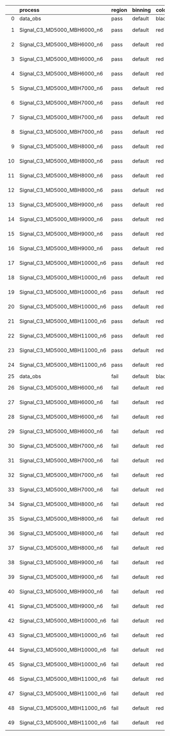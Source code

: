 |    | process                      | region   | binning   | color   | process_type   |   scale | variation   | source_filename                                                       | source_histname    | alias                        | title     |   combine_idx |     lnN |   shapes | syst_type   | direction   | variation_alias   |
|---:|:-----------------------------|:---------|:----------|:--------|:---------------|--------:|:------------|:----------------------------------------------------------------------|:-------------------|:-----------------------------|:----------|--------------:|--------:|---------:|:------------|:------------|:------------------|
|  0 | data_obs                     | pass     | default   | black   | DATA           |       1 | nominal     | ./histograms_for_2DAlphabet_v18//BH_Data.root                         | hpass              | Data                         | Data      |           nan | nan     |      nan | nan         | nan         | nan               |
|  1 | Signal_C3_MD5000_MBH6000_n6  | pass     | default   | red     | SIGNAL         |       1 | lumi        | ./histograms_for_2DAlphabet_v18//BH_Signal_C3_MD5000_MBH6000_n6.root  | hpass              | Signal_C3_MD5000_MBH6000_n6  | BH signal |           nan |   1.016 |      nan | lnN         | nan         | nan               |
|  2 | Signal_C3_MD5000_MBH6000_n6  | pass     | default   | red     | SIGNAL         |       1 | SVM         | ./histograms_for_2DAlphabet_v18//BH_Signal_C3_MD5000_MBH6000_n6.root  | hpass_SVMsyst_up   | Signal_C3_MD5000_MBH6000_n6  | BH signal |           nan | nan     |        1 | shapes      | Up          | SVMsyst           |
|  3 | Signal_C3_MD5000_MBH6000_n6  | pass     | default   | red     | SIGNAL         |       1 | SVM         | ./histograms_for_2DAlphabet_v18//BH_Signal_C3_MD5000_MBH6000_n6.root  | hpass_SVMsyst_down | Signal_C3_MD5000_MBH6000_n6  | BH signal |           nan | nan     |        1 | shapes      | Down        | SVMsyst           |
|  4 | Signal_C3_MD5000_MBH6000_n6  | pass     | default   | red     | SIGNAL         |       1 | nominal     | ./histograms_for_2DAlphabet_v18//BH_Signal_C3_MD5000_MBH6000_n6.root  | hpass              | Signal_C3_MD5000_MBH6000_n6  | BH signal |           nan | nan     |      nan | nan         | nan         | nan               |
|  5 | Signal_C3_MD5000_MBH7000_n6  | pass     | default   | red     | SIGNAL         |       1 | lumi        | ./histograms_for_2DAlphabet_v18//BH_Signal_C3_MD5000_MBH7000_n6.root  | hpass              | Signal_C3_MD5000_MBH7000_n6  | BH signal |           nan |   1.016 |      nan | lnN         | nan         | nan               |
|  6 | Signal_C3_MD5000_MBH7000_n6  | pass     | default   | red     | SIGNAL         |       1 | SVM         | ./histograms_for_2DAlphabet_v18//BH_Signal_C3_MD5000_MBH7000_n6.root  | hpass_SVMsyst_up   | Signal_C3_MD5000_MBH7000_n6  | BH signal |           nan | nan     |        1 | shapes      | Up          | SVMsyst           |
|  7 | Signal_C3_MD5000_MBH7000_n6  | pass     | default   | red     | SIGNAL         |       1 | SVM         | ./histograms_for_2DAlphabet_v18//BH_Signal_C3_MD5000_MBH7000_n6.root  | hpass_SVMsyst_down | Signal_C3_MD5000_MBH7000_n6  | BH signal |           nan | nan     |        1 | shapes      | Down        | SVMsyst           |
|  8 | Signal_C3_MD5000_MBH7000_n6  | pass     | default   | red     | SIGNAL         |       1 | nominal     | ./histograms_for_2DAlphabet_v18//BH_Signal_C3_MD5000_MBH7000_n6.root  | hpass              | Signal_C3_MD5000_MBH7000_n6  | BH signal |           nan | nan     |      nan | nan         | nan         | nan               |
|  9 | Signal_C3_MD5000_MBH8000_n6  | pass     | default   | red     | SIGNAL         |       1 | lumi        | ./histograms_for_2DAlphabet_v18//BH_Signal_C3_MD5000_MBH8000_n6.root  | hpass              | Signal_C3_MD5000_MBH8000_n6  | BH signal |           nan |   1.016 |      nan | lnN         | nan         | nan               |
| 10 | Signal_C3_MD5000_MBH8000_n6  | pass     | default   | red     | SIGNAL         |       1 | SVM         | ./histograms_for_2DAlphabet_v18//BH_Signal_C3_MD5000_MBH8000_n6.root  | hpass_SVMsyst_up   | Signal_C3_MD5000_MBH8000_n6  | BH signal |           nan | nan     |        1 | shapes      | Up          | SVMsyst           |
| 11 | Signal_C3_MD5000_MBH8000_n6  | pass     | default   | red     | SIGNAL         |       1 | SVM         | ./histograms_for_2DAlphabet_v18//BH_Signal_C3_MD5000_MBH8000_n6.root  | hpass_SVMsyst_down | Signal_C3_MD5000_MBH8000_n6  | BH signal |           nan | nan     |        1 | shapes      | Down        | SVMsyst           |
| 12 | Signal_C3_MD5000_MBH8000_n6  | pass     | default   | red     | SIGNAL         |       1 | nominal     | ./histograms_for_2DAlphabet_v18//BH_Signal_C3_MD5000_MBH8000_n6.root  | hpass              | Signal_C3_MD5000_MBH8000_n6  | BH signal |           nan | nan     |      nan | nan         | nan         | nan               |
| 13 | Signal_C3_MD5000_MBH9000_n6  | pass     | default   | red     | SIGNAL         |       1 | lumi        | ./histograms_for_2DAlphabet_v18//BH_Signal_C3_MD5000_MBH9000_n6.root  | hpass              | Signal_C3_MD5000_MBH9000_n6  | BH signal |           nan |   1.016 |      nan | lnN         | nan         | nan               |
| 14 | Signal_C3_MD5000_MBH9000_n6  | pass     | default   | red     | SIGNAL         |       1 | SVM         | ./histograms_for_2DAlphabet_v18//BH_Signal_C3_MD5000_MBH9000_n6.root  | hpass_SVMsyst_up   | Signal_C3_MD5000_MBH9000_n6  | BH signal |           nan | nan     |        1 | shapes      | Up          | SVMsyst           |
| 15 | Signal_C3_MD5000_MBH9000_n6  | pass     | default   | red     | SIGNAL         |       1 | SVM         | ./histograms_for_2DAlphabet_v18//BH_Signal_C3_MD5000_MBH9000_n6.root  | hpass_SVMsyst_down | Signal_C3_MD5000_MBH9000_n6  | BH signal |           nan | nan     |        1 | shapes      | Down        | SVMsyst           |
| 16 | Signal_C3_MD5000_MBH9000_n6  | pass     | default   | red     | SIGNAL         |       1 | nominal     | ./histograms_for_2DAlphabet_v18//BH_Signal_C3_MD5000_MBH9000_n6.root  | hpass              | Signal_C3_MD5000_MBH9000_n6  | BH signal |           nan | nan     |      nan | nan         | nan         | nan               |
| 17 | Signal_C3_MD5000_MBH10000_n6 | pass     | default   | red     | SIGNAL         |       1 | lumi        | ./histograms_for_2DAlphabet_v18//BH_Signal_C3_MD5000_MBH10000_n6.root | hpass              | Signal_C3_MD5000_MBH10000_n6 | BH signal |           nan |   1.016 |      nan | lnN         | nan         | nan               |
| 18 | Signal_C3_MD5000_MBH10000_n6 | pass     | default   | red     | SIGNAL         |       1 | SVM         | ./histograms_for_2DAlphabet_v18//BH_Signal_C3_MD5000_MBH10000_n6.root | hpass_SVMsyst_up   | Signal_C3_MD5000_MBH10000_n6 | BH signal |           nan | nan     |        1 | shapes      | Up          | SVMsyst           |
| 19 | Signal_C3_MD5000_MBH10000_n6 | pass     | default   | red     | SIGNAL         |       1 | SVM         | ./histograms_for_2DAlphabet_v18//BH_Signal_C3_MD5000_MBH10000_n6.root | hpass_SVMsyst_down | Signal_C3_MD5000_MBH10000_n6 | BH signal |           nan | nan     |        1 | shapes      | Down        | SVMsyst           |
| 20 | Signal_C3_MD5000_MBH10000_n6 | pass     | default   | red     | SIGNAL         |       1 | nominal     | ./histograms_for_2DAlphabet_v18//BH_Signal_C3_MD5000_MBH10000_n6.root | hpass              | Signal_C3_MD5000_MBH10000_n6 | BH signal |           nan | nan     |      nan | nan         | nan         | nan               |
| 21 | Signal_C3_MD5000_MBH11000_n6 | pass     | default   | red     | SIGNAL         |       1 | lumi        | ./histograms_for_2DAlphabet_v18//BH_Signal_C3_MD5000_MBH11000_n6.root | hpass              | Signal_C3_MD5000_MBH11000_n6 | BH signal |           nan |   1.016 |      nan | lnN         | nan         | nan               |
| 22 | Signal_C3_MD5000_MBH11000_n6 | pass     | default   | red     | SIGNAL         |       1 | SVM         | ./histograms_for_2DAlphabet_v18//BH_Signal_C3_MD5000_MBH11000_n6.root | hpass_SVMsyst_up   | Signal_C3_MD5000_MBH11000_n6 | BH signal |           nan | nan     |        1 | shapes      | Up          | SVMsyst           |
| 23 | Signal_C3_MD5000_MBH11000_n6 | pass     | default   | red     | SIGNAL         |       1 | SVM         | ./histograms_for_2DAlphabet_v18//BH_Signal_C3_MD5000_MBH11000_n6.root | hpass_SVMsyst_down | Signal_C3_MD5000_MBH11000_n6 | BH signal |           nan | nan     |        1 | shapes      | Down        | SVMsyst           |
| 24 | Signal_C3_MD5000_MBH11000_n6 | pass     | default   | red     | SIGNAL         |       1 | nominal     | ./histograms_for_2DAlphabet_v18//BH_Signal_C3_MD5000_MBH11000_n6.root | hpass              | Signal_C3_MD5000_MBH11000_n6 | BH signal |           nan | nan     |      nan | nan         | nan         | nan               |
| 25 | data_obs                     | fail     | default   | black   | DATA           |       1 | nominal     | ./histograms_for_2DAlphabet_v18//BH_Data.root                         | hfail              | Data                         | Data      |           nan | nan     |      nan | nan         | nan         | nan               |
| 26 | Signal_C3_MD5000_MBH6000_n6  | fail     | default   | red     | SIGNAL         |       1 | lumi        | ./histograms_for_2DAlphabet_v18//BH_Signal_C3_MD5000_MBH6000_n6.root  | hfail              | Signal_C3_MD5000_MBH6000_n6  | BH signal |           nan |   1.016 |      nan | lnN         | nan         | nan               |
| 27 | Signal_C3_MD5000_MBH6000_n6  | fail     | default   | red     | SIGNAL         |       1 | SVM         | ./histograms_for_2DAlphabet_v18//BH_Signal_C3_MD5000_MBH6000_n6.root  | hfail_SVMsyst_up   | Signal_C3_MD5000_MBH6000_n6  | BH signal |           nan | nan     |        1 | shapes      | Up          | SVMsyst           |
| 28 | Signal_C3_MD5000_MBH6000_n6  | fail     | default   | red     | SIGNAL         |       1 | SVM         | ./histograms_for_2DAlphabet_v18//BH_Signal_C3_MD5000_MBH6000_n6.root  | hfail_SVMsyst_down | Signal_C3_MD5000_MBH6000_n6  | BH signal |           nan | nan     |        1 | shapes      | Down        | SVMsyst           |
| 29 | Signal_C3_MD5000_MBH6000_n6  | fail     | default   | red     | SIGNAL         |       1 | nominal     | ./histograms_for_2DAlphabet_v18//BH_Signal_C3_MD5000_MBH6000_n6.root  | hfail              | Signal_C3_MD5000_MBH6000_n6  | BH signal |           nan | nan     |      nan | nan         | nan         | nan               |
| 30 | Signal_C3_MD5000_MBH7000_n6  | fail     | default   | red     | SIGNAL         |       1 | lumi        | ./histograms_for_2DAlphabet_v18//BH_Signal_C3_MD5000_MBH7000_n6.root  | hfail              | Signal_C3_MD5000_MBH7000_n6  | BH signal |           nan |   1.016 |      nan | lnN         | nan         | nan               |
| 31 | Signal_C3_MD5000_MBH7000_n6  | fail     | default   | red     | SIGNAL         |       1 | SVM         | ./histograms_for_2DAlphabet_v18//BH_Signal_C3_MD5000_MBH7000_n6.root  | hfail_SVMsyst_up   | Signal_C3_MD5000_MBH7000_n6  | BH signal |           nan | nan     |        1 | shapes      | Up          | SVMsyst           |
| 32 | Signal_C3_MD5000_MBH7000_n6  | fail     | default   | red     | SIGNAL         |       1 | SVM         | ./histograms_for_2DAlphabet_v18//BH_Signal_C3_MD5000_MBH7000_n6.root  | hfail_SVMsyst_down | Signal_C3_MD5000_MBH7000_n6  | BH signal |           nan | nan     |        1 | shapes      | Down        | SVMsyst           |
| 33 | Signal_C3_MD5000_MBH7000_n6  | fail     | default   | red     | SIGNAL         |       1 | nominal     | ./histograms_for_2DAlphabet_v18//BH_Signal_C3_MD5000_MBH7000_n6.root  | hfail              | Signal_C3_MD5000_MBH7000_n6  | BH signal |           nan | nan     |      nan | nan         | nan         | nan               |
| 34 | Signal_C3_MD5000_MBH8000_n6  | fail     | default   | red     | SIGNAL         |       1 | lumi        | ./histograms_for_2DAlphabet_v18//BH_Signal_C3_MD5000_MBH8000_n6.root  | hfail              | Signal_C3_MD5000_MBH8000_n6  | BH signal |           nan |   1.016 |      nan | lnN         | nan         | nan               |
| 35 | Signal_C3_MD5000_MBH8000_n6  | fail     | default   | red     | SIGNAL         |       1 | SVM         | ./histograms_for_2DAlphabet_v18//BH_Signal_C3_MD5000_MBH8000_n6.root  | hfail_SVMsyst_up   | Signal_C3_MD5000_MBH8000_n6  | BH signal |           nan | nan     |        1 | shapes      | Up          | SVMsyst           |
| 36 | Signal_C3_MD5000_MBH8000_n6  | fail     | default   | red     | SIGNAL         |       1 | SVM         | ./histograms_for_2DAlphabet_v18//BH_Signal_C3_MD5000_MBH8000_n6.root  | hfail_SVMsyst_down | Signal_C3_MD5000_MBH8000_n6  | BH signal |           nan | nan     |        1 | shapes      | Down        | SVMsyst           |
| 37 | Signal_C3_MD5000_MBH8000_n6  | fail     | default   | red     | SIGNAL         |       1 | nominal     | ./histograms_for_2DAlphabet_v18//BH_Signal_C3_MD5000_MBH8000_n6.root  | hfail              | Signal_C3_MD5000_MBH8000_n6  | BH signal |           nan | nan     |      nan | nan         | nan         | nan               |
| 38 | Signal_C3_MD5000_MBH9000_n6  | fail     | default   | red     | SIGNAL         |       1 | lumi        | ./histograms_for_2DAlphabet_v18//BH_Signal_C3_MD5000_MBH9000_n6.root  | hfail              | Signal_C3_MD5000_MBH9000_n6  | BH signal |           nan |   1.016 |      nan | lnN         | nan         | nan               |
| 39 | Signal_C3_MD5000_MBH9000_n6  | fail     | default   | red     | SIGNAL         |       1 | SVM         | ./histograms_for_2DAlphabet_v18//BH_Signal_C3_MD5000_MBH9000_n6.root  | hfail_SVMsyst_up   | Signal_C3_MD5000_MBH9000_n6  | BH signal |           nan | nan     |        1 | shapes      | Up          | SVMsyst           |
| 40 | Signal_C3_MD5000_MBH9000_n6  | fail     | default   | red     | SIGNAL         |       1 | SVM         | ./histograms_for_2DAlphabet_v18//BH_Signal_C3_MD5000_MBH9000_n6.root  | hfail_SVMsyst_down | Signal_C3_MD5000_MBH9000_n6  | BH signal |           nan | nan     |        1 | shapes      | Down        | SVMsyst           |
| 41 | Signal_C3_MD5000_MBH9000_n6  | fail     | default   | red     | SIGNAL         |       1 | nominal     | ./histograms_for_2DAlphabet_v18//BH_Signal_C3_MD5000_MBH9000_n6.root  | hfail              | Signal_C3_MD5000_MBH9000_n6  | BH signal |           nan | nan     |      nan | nan         | nan         | nan               |
| 42 | Signal_C3_MD5000_MBH10000_n6 | fail     | default   | red     | SIGNAL         |       1 | lumi        | ./histograms_for_2DAlphabet_v18//BH_Signal_C3_MD5000_MBH10000_n6.root | hfail              | Signal_C3_MD5000_MBH10000_n6 | BH signal |           nan |   1.016 |      nan | lnN         | nan         | nan               |
| 43 | Signal_C3_MD5000_MBH10000_n6 | fail     | default   | red     | SIGNAL         |       1 | SVM         | ./histograms_for_2DAlphabet_v18//BH_Signal_C3_MD5000_MBH10000_n6.root | hfail_SVMsyst_up   | Signal_C3_MD5000_MBH10000_n6 | BH signal |           nan | nan     |        1 | shapes      | Up          | SVMsyst           |
| 44 | Signal_C3_MD5000_MBH10000_n6 | fail     | default   | red     | SIGNAL         |       1 | SVM         | ./histograms_for_2DAlphabet_v18//BH_Signal_C3_MD5000_MBH10000_n6.root | hfail_SVMsyst_down | Signal_C3_MD5000_MBH10000_n6 | BH signal |           nan | nan     |        1 | shapes      | Down        | SVMsyst           |
| 45 | Signal_C3_MD5000_MBH10000_n6 | fail     | default   | red     | SIGNAL         |       1 | nominal     | ./histograms_for_2DAlphabet_v18//BH_Signal_C3_MD5000_MBH10000_n6.root | hfail              | Signal_C3_MD5000_MBH10000_n6 | BH signal |           nan | nan     |      nan | nan         | nan         | nan               |
| 46 | Signal_C3_MD5000_MBH11000_n6 | fail     | default   | red     | SIGNAL         |       1 | lumi        | ./histograms_for_2DAlphabet_v18//BH_Signal_C3_MD5000_MBH11000_n6.root | hfail              | Signal_C3_MD5000_MBH11000_n6 | BH signal |           nan |   1.016 |      nan | lnN         | nan         | nan               |
| 47 | Signal_C3_MD5000_MBH11000_n6 | fail     | default   | red     | SIGNAL         |       1 | SVM         | ./histograms_for_2DAlphabet_v18//BH_Signal_C3_MD5000_MBH11000_n6.root | hfail_SVMsyst_up   | Signal_C3_MD5000_MBH11000_n6 | BH signal |           nan | nan     |        1 | shapes      | Up          | SVMsyst           |
| 48 | Signal_C3_MD5000_MBH11000_n6 | fail     | default   | red     | SIGNAL         |       1 | SVM         | ./histograms_for_2DAlphabet_v18//BH_Signal_C3_MD5000_MBH11000_n6.root | hfail_SVMsyst_down | Signal_C3_MD5000_MBH11000_n6 | BH signal |           nan | nan     |        1 | shapes      | Down        | SVMsyst           |
| 49 | Signal_C3_MD5000_MBH11000_n6 | fail     | default   | red     | SIGNAL         |       1 | nominal     | ./histograms_for_2DAlphabet_v18//BH_Signal_C3_MD5000_MBH11000_n6.root | hfail              | Signal_C3_MD5000_MBH11000_n6 | BH signal |           nan | nan     |      nan | nan         | nan         | nan               |
